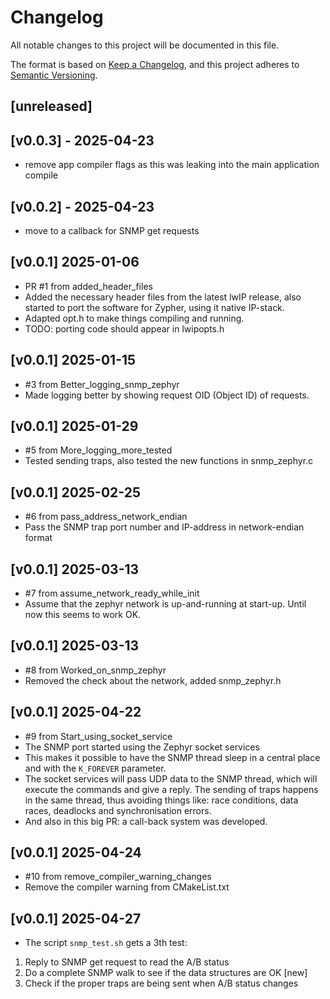 # Changelog

All notable changes to this project will be documented in this file.

The format is based on [Keep a Changelog](https://keepachangelog.com/en/1.1.0/),
and this project adheres to
[Semantic Versioning](https://semver.org/spec/v2.0.0.html).

## [unreleased]

## [v0.0.3] - 2025-04-23

- remove app compiler flags as this was leaking into the main application compile

## [v0.0.2] - 2025-04-23

- move to a callback for SNMP get requests

## [v0.0.1] 2025-01-06

- PR #1 from added_header_files
- Added the necessary header files from the latest lwIP release, also started to port the software for Zypher, using it native IP-stack.
- Adapted opt.h to make things compiling and running.
- TODO: porting code should appear in lwipopts.h

## [v0.0.1] 2025-01-15

- #3 from Better_logging_snmp_zephyr
- Made logging better by showing request OID (Object ID) of requests.

## [v0.0.1] 2025-01-29

- #5 from More_logging_more_tested
- Tested sending traps, also tested the new functions in snmp_zephyr.c

## [v0.0.1] 2025-02-25

- #6 from pass_address_network_endian
- Pass the SNMP trap port number and IP-address in network-endian format

## [v0.0.1] 2025-03-13

- #7 from assume_network_ready_while_init
- Assume that the zephyr network is up-and-running at start-up. Until now this seems to work OK.

## [v0.0.1] 2025-03-13

- #8 from Worked_on_snmp_zephyr
- Removed the check about the network, added snmp_zephyr.h

## [v0.0.1] 2025-04-22

- #9 from Start_using_socket_service
- The SNMP port started using the Zephyr socket services
- This makes it possible to have the SNMP thread sleep in a central place and with the `K_FOREVER` parameter.
- The socket services will pass UDP data to the SNMP thread, which will execute the commands and give a reply. The sending of traps happens in the same thread, thus avoiding things like: race conditions, data races, deadlocks and synchronisation errors.
- And also in this big PR: a call-back system was developed.

## [v0.0.1] 2025-04-24

- #10 from remove_compiler_warning_changes
- Remove the compiler warning from CMakeList.txt

## [v0.0.1] 2025-04-27

- The script `snmp_test.sh` gets a 3th test:
1. Reply to SNMP get request to read the A/B status
2. Do a complete SNMP walk to see if the data structures are OK [new]
3. Check if the proper traps are being sent when A/B status changes


